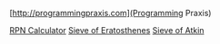[http://programmingpraxis.com](Programming Praxis)

[RPN Calculator](http://programmingpraxis.com/2009/02/19/rpn-calculator)
[Sieve of Eratosthenes](http://programmingpraxis.com/2009/02/19/sieve-of-eratosthenes)
[Sieve of Atkin](http://programmingpraxis.com/2010/02/12/sieve-of-atkin/)

